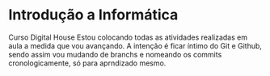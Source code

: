 # Introdução a Informática
Curso Digital House
Estou colocando todas as atividades realizadas em aula a medida que vou avançando. A intenção é ficar íntimo do Git e Github, sendo assim vou mudando de branchs e nomeando os commits cronologicamente, só para aprndizado mesmo.
